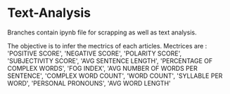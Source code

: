 # Text-Analysis
Branches contain ipynb file for scrapping as well as text analysis.

The objective is to infer the mectrics of each articles.
Mectrices are :
'POSITIVE SCORE', 'NEGATIVE SCORE', 'POLARITY SCORE',
'SUBJECTIVITY SCORE', 'AVG SENTENCE LENGTH',
 'PERCENTAGE OF COMPLEX WORDS', 'FOG INDEX',
 'AVG NUMBER OF WORDS PER SENTENCE', 'COMPLEX WORD COUNT', 'WORD COUNT',
 'SYLLABLE PER WORD', 'PERSONAL PRONOUNS', 'AVG WORD LENGTH'
